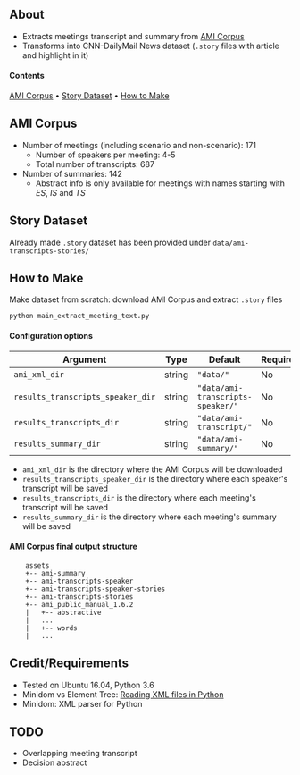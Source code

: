 ## About
* Extracts meetings transcript and summary from [AMI Corpus](http://groups.inf.ed.ac.uk/ami/download/)
* Transforms into CNN-DailyMail News dataset (`.story` files with article and highlight in it)

#### Contents
[AMI Corpus](#ami-corpus) • [Story Dataset](#story-dataset) • [How to Make](#how-to-make) 
        
## AMI Corpus
* Number of meetings (including scenario and non-scenario): 171
    * Number of speakers per meeting: 4-5
    * Total number of transcripts: 687
* Number of summaries: 142
    * Abstract info is only available for meetings with names starting with *ES*, *IS* and *TS*

## Story Dataset
Already made `.story` dataset has been provided under `data/ami-transcripts-stories/`

## How to Make
Make dataset from scratch: download AMI Corpus and extract `.story` files
```
python main_extract_meeting_text.py
```

#### Configuration options

| **Argument**                      | **Type** | **Default**                         | **Required?** |
|-----------------------------------|----------|-------------------------------------|---------------|
| `ami_xml_dir`                     | string   | `"data/"`                         | No            |
| `results_transcripts_speaker_dir` | string   | `"data/ami-transcripts-speaker/"` | No            |
| `results_transcripts_dir`         | string   | `"data/ami-transcript/"`          | No            |
| `results_summary_dir`             | string   | `"data/ami-summary/"`             | No            |
+ `ami_xml_dir` is the directory where the AMI Corpus will be downloaded
+ `results_transcripts_speaker_dir` is the directory where each speaker's transcript will be saved 
+ `results_transcripts_dir` is the directory where each meeting's transcript will be saved
+ `results_summary_dir` is the directory where each meeting's summary will be saved

#### AMI Corpus final output structure

        assets
        +-- ami-summary 
        +-- ami-transcripts-speaker
        +-- ami-transcripts-speaker-stories
        +-- ami-transcripts-stories
        +-- ami_public_manual_1.6.2
        |   +-- abstractive
        |   ...
        |   +-- words
        |   ...

## Credit/Requirements
* Tested on Ubuntu 16.04, Python 3.6
* Minidom vs Element Tree: [Reading XML files in Python](http://stackabuse.com/reading-and-writing-xml-files-in-python/)
* Minidom: XML parser for Python

## TODO
* Overlapping meeting transcript
* Decision abstract
